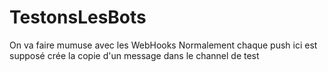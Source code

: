 # TestonsLesBots
On va faire mumuse avec les WebHooks
Normalement chaque push ici est supposé crée la copie d'un message dans le channel de test

